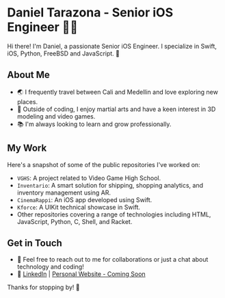 # Daniel Tarazona - Senior iOS Engineer 👨‍💻

Hi there! I'm Daniel, a passionate Senior iOS Engineer. I specialize in Swift, iOS, Python, FreeBSD and JavaScript. 🚀

## About Me

- 🌏 I frequently travel between Cali and Medellin and love exploring new places.
- 💪 Outside of coding, I enjoy martial arts and have a keen interest in 3D modeling and video games.
- 📚 I'm always looking to learn and grow professionally.

## My Work

Here's a snapshot of some of the public repositories I've worked on:

- `VGHS`: A project related to Video Game High School.
- `Inventario`: A smart solution for shipping, shopping analytics, and inventory management using AR.
- `CinemaRappi`: An iOS app developed using Swift.
- `Kforce`: A UIKit technical showcase in Swift.
- Other repositories covering a range of technologies including HTML, JavaScript, Python, C, Shell, and Racket.

## Get in Touch

- 📧 Feel free to reach out to me for collaborations or just a chat about technology and coding!
- 🔗 [LinkedIn](https://www.linkedin.com/in/danieltarazona/) | [Personal Website - Coming Soon](danieltarazona.com)

Thanks for stopping by! 🌟

<!--
**danieltarazona/danieltarazona** is a ✨ _special_ ✨ repository because its `README.md` (this file) appears on your GitHub profile.

Here are some ideas to get you started:

- 🔭 I’m currently working on ...
- 🌱 I’m currently learning ...
- 👯 I’m looking to collaborate on ...
- 🤔 I’m looking for help with ...
- 💬 Ask me about ...
- 📫 How to reach me: ...
- 😄 Pronouns: ...
- ⚡ Fun fact: ...
-->



